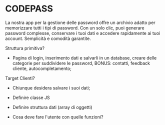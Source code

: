 # CODEPASS

La nostra app per la gestione delle password offre un archivio adatto per memorizzare tutti i tipi di password. Con un solo clic, puoi generare password complesse, conservare i tuoi dati e accedere rapidamente ai tuoi account. Semplicità e comodità garantite.

Struttura primitiva?

- Pagina di login, inserimento dati e salvarli in un database, creare delle categorie per suddividere le password, BONUS: contatti, feedback cliente, autocompletamento;

Target Clienti?

- Chiunque desidera salvare i suoi dati;

- Definire classe JS
- Definire struttura dati (array di oggetti)
- Cosa deve fare l'utente con quelle funzioni?
